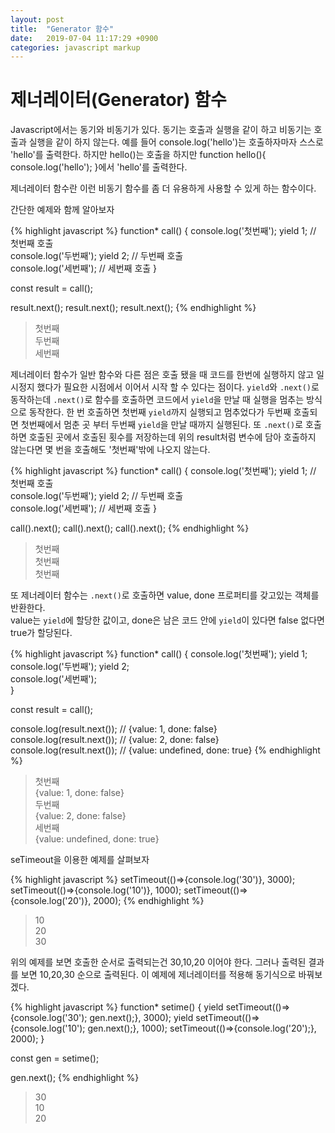 ```yaml
---
layout: post
title:  "Generator 함수"
date:   2019-07-04 11:17:29 +0900
categories: javascript markup
---
```


# __제너레이터(Generator) 함수__

Javascript에서는 동기와 비동기가 있다. 
동기는 호출과 실행을 같이 하고 비동기는 호출과 실행을 같이 하지 않는다.
예를 들어 console.log('hello')는 호출하자마자 스스로 'hello'를 출력한다.
하지만 hello()는 호출을 하지만 function hello(){ console.log('hello'); }에서 'hello'를 출력한다.

제너레이터 함수란 이런 비동기 함수를 좀 더 유용하게 사용할 수 있게 하는 함수이다.

간단한 예제와 함께 알아보자

{% highlight javascript %}
function* call() {
  console.log('첫번째');
  yield 1; // 첫번째 호출                 
  console.log('두번째');
  yield 2; // 두번째 호출                       
  console.log('세번째'); // 세번째 호출 
}

const result = call();

result.next();
result.next();
result.next();
{% endhighlight %}

> 첫번째  
> 두번째  
> 세번째 

제너레이터 함수가 일반 함수와 다른 점은 호출 됐을 때 코드를 한번에 실행하지 않고 일시정지 했다가 필요한 시점에서 이어서 시작 할 수 있다는 점이다. 
`yield`와 `.next()`로 동작하는데 `.next()`로 함수를 호출하면 코드에서 `yield`을 만날 때 실행을 멈추는 방식으로 동작한다.
한 번 호출하면 첫번째 `yield`까지 실행되고 멈추었다가 두번째 호출되면 첫번째에서 멈춘 곳 부터 두번째 `yield`을 만날 때까지 실행된다.
또 `.next()`로 호출하면 호출된 곳에서 호출된 횟수를 저장하는데 위의 result처럼 변수에 담아 호출하지 않는다면 몇 번을 호출해도 '첫번째'밖에 나오지 않는다.   

{% highlight javascript %}
function* call() {
  console.log('첫번째');
  yield 1; // 첫번째 호출                 
  console.log('두번째');
  yield 2; // 두번째 호출                       
  console.log('세번째'); // 세번째 호출 
}

call().next();
call().next();
call().next();
{% endhighlight %}

> 첫번째  
> 첫번째  
> 첫번째

또 제너레이터 함수는 `.next()`로 호출하면 value, done 프로퍼티를 갖고있는 객체를 반환한다.  
value는 `yield`에 할당한 값이고, done은 남은 코드 안에 `yield`이 있다면 false 없다면 true가 할당된다.

{% highlight javascript %}
function* call() {
  console.log('첫번째');
  yield 1;                 
  console.log('두번째');
  yield 2;                     
  console.log('세번째');                   
}

const result = call();

console.log(result.next()); // {value: 1, done: false} 
console.log(result.next()); // {value: 2, done: false} 
console.log(result.next()); // {value: undefined, done: true}
{% endhighlight %}

> 첫번째  
> {value: 1, done: false}  
> 두번째  
> {value: 2, done: false}  
> 세번째  
> {value: undefined, done: true}

seTimeout을 이용한 예제를 살펴보자

{% highlight javascript %}
setTimeout(()=>{console.log('30')}, 3000);
setTimeout(()=>{console.log('10')}, 1000);
setTimeout(()=>{console.log('20')}, 2000);
{% endhighlight %}

> 10  
> 20  
> 30

위의 예제를 보면 호출한 순서로 출력되는건 30,10,20 이어야 한다. 그러나 출력된 결과를 보면 10,20,30 순으로 출력된다. 이 예제에 제너레이터를 적용해 동기식으로 바꿔보겠다.

{% highlight javascript %}
function* setime() {
    yield setTimeout(()=>{console.log('30'); gen.next();}, 3000);
    yield setTimeout(()=>{console.log('10'); gen.next();}, 1000); 
	setTimeout(()=>{console.log('20');}, 2000);
}

const gen = setime();

gen.next();
{% endhighlight %}

> 30  
> 10  
> 20